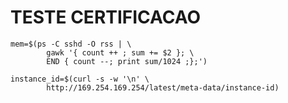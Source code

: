 # TESTE CERTIFICACAO


```shell
mem=$(ps -C sshd -O rss | \
        gawk '{ count ++ ; sum += $2 }; \
        END { count --; print sum/1024 ;};')
```

```shell
instance_id=$(curl -s -w '\n' \
        http://169.254.169.254/latest/meta-data/instance-id)
```
